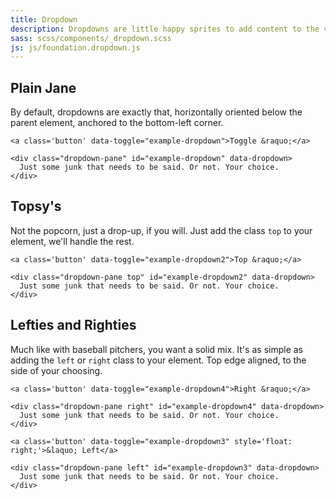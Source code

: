 ```yaml
---
title: Dropdown
description: Dropdowns are little happy sprites to add content to the view without taking up a lot of space.
sass: scss/components/_dropdown.scss
js: js/foundation.dropdown.js
---
```


## Plain Jane
By default, dropdowns are exactly that, horizontally oriented below the parent element, anchored to the bottom-left corner.

```html_example
<a class='button' data-toggle="example-dropdown">Toggle &raquo;</a>

<div class="dropdown-pane" id="example-dropdown" data-dropdown>
  Just some junk that needs to be said. Or not. Your choice.
</div>
```


## Topsy's
Not the popcorn, just a drop-up, if you will. Just add the class <code>top</code> to your element, we'll handle the rest.

```html_example
<a class='button' data-toggle="example-dropdown2">Top &raquo;</a>

<div class="dropdown-pane top" id="example-dropdown2" data-dropdown>
  Just some junk that needs to be said. Or not. Your choice.
</div>
```


## Lefties and Righties
Much like with baseball pitchers, you want a solid mix. It's as simple as adding the <code>left</code> or <code>right</code> class to your element. Top edge aligned, to the side of your choosing.

```html_example
<a class='button' data-toggle="example-dropdown4">Right &raquo;</a>

<div class="dropdown-pane right" id="example-dropdown4" data-dropdown>
  Just some junk that needs to be said. Or not. Your choice.
</div>

<a class='button' data-toggle="example-dropdown3" style='float: right;'>&laquo; Left</a>

<div class="dropdown-pane left" id="example-dropdown3" data-dropdown>
  Just some junk that needs to be said. Or not. Your choice.
</div>
```
